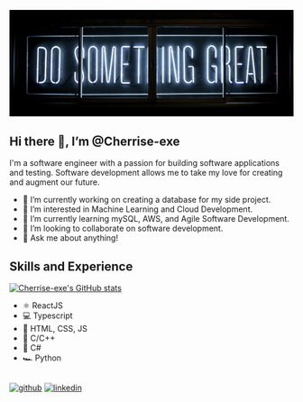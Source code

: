
![Software Engineer](https://raw.githubusercontent.com/Cherrise-exe/Cherrise-exe/main/clark-tibbs-oqStl2L5oxI-unsplash.jpg)

## Hi there 👋, I’m @Cherrise-exe
I'm a software engineer with a passion for building software applications and testing. Software development allows me to take my love for creating and augment our future.

- 🔭 I’m currently working on creating a database for my side project.
- 👀 I’m interested in Machine Learning and Cloud Development.
- 🌱 I’m currently learning mySQL, AWS, and Agile Software Development.
- 💞️ I’m looking to collaborate on software development. 
- 💬 Ask me about anything! 

## Skills and Experience
[![Cherrise-exe's GitHub stats](https://github-readme-stats.vercel.app/api?username=Cherrise-exe)](https://github.com/anuraghazra/github-readme-stats)
* ⚛️ ReactJS
* 💻 Typescript
* 🎨 HTML, CSS, JS
* 🏇 C/C++
* 🚙 C#
* 🏎️ Python
## 
[<img src='https://raw.githubusercontent.com/Rush/Font-Awesome-SVG-PNG/3cfbcdaff9818c3e2c07d755d556fe1f34d7cf0d/white/svg/github.svg' alt='github' height='50'>](https://github.com/Cherrise-exe) [<img src='https://raw.githubusercontent.com/Rush/Font-Awesome-SVG-PNG/3cfbcdaff9818c3e2c07d755d556fe1f34d7cf0d/white/svg/linkedin-square.svg' alt='linkedin' height='50'>](https://www.linkedin.com/in/cherrisehatcher/)  

<!---
Cherrise-exe/Cherrise-exe is a ✨ special ✨ repository because its `README.md` (this file) appears on your GitHub profile.
You can click the Preview link to take a look at your changes.
--->
